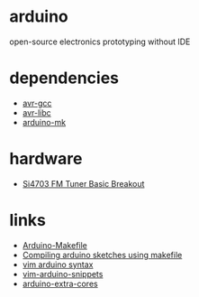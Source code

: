 arduino
=======

open-source electronics prototyping without IDE

dependencies
============
 - [avr-gcc](https://www.archlinux.org/packages/community/x86_64/avr-gcc/)
 - [avr-libc](https://www.archlinux.org/packages/community/any/avr-libc/)
 - [arduino-mk](https://aur.archlinux.org/packages/arduino-mk/)

hardware
========
 - [Si4703 FM Tuner Basic Breakout](https://www.sparkfun.com/products/11083)

links
======
 - [Arduino-Makefile](https://github.com/sudar/Arduino-Makefile)
 - [Compiling arduino sketches using makefile](http://hardwarefun.com/tutorials/compiling-arduino-sketches-using-makefile)
 - [vim arduino syntax](https://github.com/sudar/vim-arduino-syntax)
 - [vim-arduino-snippets](https://github.com/sudar/vim-arduino-snippets)
 - [arduino-extra-cores](https://github.com/sudar/arduino-extra-cores)

